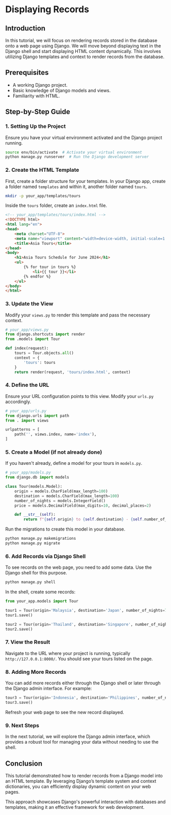 # Displaying Records

## Introduction

In this tutorial, we will focus on rendering records stored in the database onto a web page using Django. We will move beyond displaying text in the Django shell and start displaying HTML content dynamically. This involves utilizing Django templates and context to render records from the database.

## Prerequisites

- A working Django project.
- Basic knowledge of Django models and views.
- Familiarity with HTML.

## Step-by-Step Guide

### 1. Setting Up the Project

Ensure you have your virtual environment activated and the Django project running.

```bash
source env/bin/activate  # Activate your virtual environment
python manage.py runserver  # Run the Django development server
```

### 2. Create the HTML Template

First, create a folder structure for your templates. In your Django app, create a folder named `templates` and within it, another folder named `tours`.

```bash
mkdir -p your_app/templates/tours
```

Inside the `tours` folder, create an `index.html` file.

```html
<!-- your_app/templates/tours/index.html -->
<!DOCTYPE html>
<html lang="en">
<head>
    <meta charset="UTF-8">
    <meta name="viewport" content="width=device-width, initial-scale=1.0">
    <title>Asia Tours</title>
</head>
<body>
    <h1>Asia Tours Schedule for June 2024</h1>
    <ul>
        {% for tour in tours %}
            <li>{{ tour }}</li>
        {% endfor %}
    </ul>
</body>
</html>
```

### 3. Update the View

Modify your `views.py` to render this template and pass the necessary context.

```python
# your_app/views.py
from django.shortcuts import render
from .models import Tour

def index(request):
    tours = Tour.objects.all()
    context = {
        'tours': tours
    }
    return render(request, 'tours/index.html', context)
```

### 4. Define the URL

Ensure your URL configuration points to this view. Modify your `urls.py` accordingly.

```python
# your_app/urls.py
from django.urls import path
from . import views

urlpatterns = [
    path('', views.index, name='index'),
]
```

### 5. Create a Model (if not already done)

If you haven't already, define a model for your tours in `models.py`.

```python
# your_app/models.py
from django.db import models

class Tour(models.Model):
    origin = models.CharField(max_length=100)
    destination = models.CharField(max_length=100)
    number_of_nights = models.IntegerField()
    price = models.DecimalField(max_digits=10, decimal_places=2)

    def __str__(self):
        return f"{self.origin} to {self.destination} - {self.number_of_nights} nights - ${self.price}"
```

Run the migrations to create this model in your database.

```bash
python manage.py makemigrations
python manage.py migrate
```

### 6. Add Records via Django Shell

To see records on the web page, you need to add some data. Use the Django shell for this purpose.

```bash
python manage.py shell
```

In the shell, create some records:

```python
from your_app.models import Tour

tour1 = Tour(origin='Malaysia', destination='Japan', number_of_nights=7, price=1000.00)
tour1.save()

tour2 = Tour(origin='Thailand', destination='Singapore', number_of_nights=5, price=750.00)
tour2.save()
```

### 7. View the Result

Navigate to the URL where your project is running, typically `http://127.0.0.1:8000/`. You should see your tours listed on the page.

### 8. Adding More Records

You can add more records either through the Django shell or later through the Django admin interface. For example:

```python
tour3 = Tour(origin='Indonesia', destination='Philippines', number_of_nights=10, price=1200.00)
tour3.save()
```

Refresh your web page to see the new record displayed.

### 9. Next Steps

In the next tutorial, we will explore the Django admin interface, which provides a robust tool for managing your data without needing to use the shell.

## Conclusion

This tutorial demonstrated how to render records from a Django model into an HTML template. By leveraging Django’s template system and context dictionaries, you can efficiently display dynamic content on your web pages.

This approach showcases Django's powerful interaction with databases and templates, making it an effective framework for web development.
